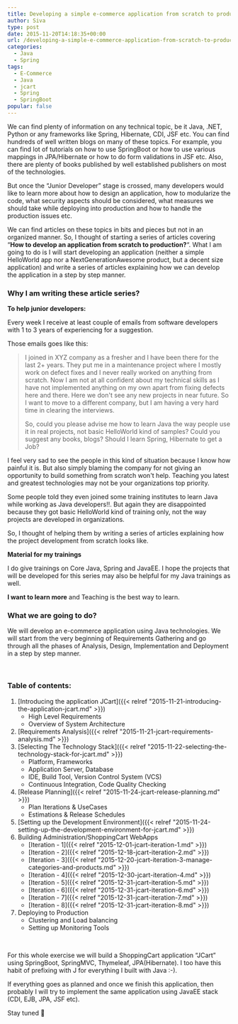 ```yaml
---
title: Developing a simple e-commerce application from scratch to production using SpringBoot
author: Siva
type: post
date: 2015-11-20T14:18:35+00:00
url: /developing-a-simple-e-commerce-application-from-scratch-to-production-using-springboot/
categories:
  - Java
  - Spring
tags:
  - E-Commerce
  - Java
  - jcart
  - Spring
  - SpringBoot
popular: false
---
```

We can find plenty of information on any technical topic, be it Java, .NET, Python or any frameworks like Spring, Hibernate, CDI, JSF etc. You can find hundreds of well written blogs on many of these topics. For example, you can find lot of tutorials on how to use SpringBoot or how to use various mappings in JPA/Hibernate or how to do form validations in JSF etc. Also, there are plenty of books published by well established publishers on most of the technologies.

But once the &#8220;Junior Developer&#8221; stage is crossed, many developers would like to learn more about how to design an application, how to modularize the code, what security aspects should be considered, what measures we should take while deploying into production and how to handle the production issues etc.

We can find articles on these topics in bits and pieces but not in an organized manner. So, I thought of starting a series of articles covering &#8220;**How to develop an application from scratch to production?**&#8220;. What I am going to do is I will start developing an application (neither a simple HelloWorld app nor a NextGenerationAwesome product, but a decent size application) and write a series of articles explaining how we can develop the application in a step by step manner.

### Why I am writing these article series?

**To help junior developers:**
  
Every week I receive at least couple of emails from software developers with 1 to 3 years of experiencing for a suggestion.

Those emails goes like this:

> I joined in XYZ company as a fresher and I have been there for the last 2+ years. They put me in a maintenance project where I mostly work on defect fixes and I never really worked on anything from scratch. Now I am not at all confident about my technical skills as I have not implemented anything on my own apart from fixing defects here and there. Here we don't see any new projects in near future. So I want to move to a different company, but I am having a very hard time in clearing the interviews.
> 
> So, could you please advise me how to learn Java the way people use it in real projects, not basic HelloWorld kind of samples? Could you suggest any books, blogs? Should I learn Spring, Hibernate to get a Job?

I feel very sad to see the people in this kind of situation because I know how painful it is. But also simply blaming the company for not giving an opportunity to build something from scratch won't help. Teaching you latest and greatest technologies may not be your organizations top priority.

Some people told they even joined some training institutes to learn Java while working as Java developers!!. But again they are disappointed because they got basic HelloWorld kind of training only, not the way projects are developed in organizations.

So, I thought of helping them by writing a series of articles explaining how the project development from scratch looks like.

**Material for my trainings**
  
I do give trainings on Core Java, Spring and JavaEE. I hope the projects that will be developed for this series may also be helpful for my Java trainings as well.

**I want to learn more** and Teaching is the best way to learn.

### What we are going to do?

We will develop an e-commerce application using Java technologies. We will start from the very beginning of Requirements Gathering and go through all the phases of Analysis, Design, Implementation and Deployment in a step by step manner.

&nbsp;

### Table of contents:

  1. [Introducing the application JCart]({{< relref "2015-11-21-introducing-the-application-jcart.md" >}})
      * High Level Requirements
      * Overview of System Architecture
  2. [Requirements Analysis]({{< relref "2015-11-21-jcart-requirements-analysis.md" >}})
  3. [Selecting The Technology Stack]({{< relref "2015-11-22-selecting-the-technology-stack-for-jcart.md" >}})
      * Platform, Frameworks
      * Application Server, Database
      * IDE, Build Tool, Version Control System (VCS)
      * Continuous Integration, Code Quality Checking
  4. [Release Planning]({{< relref "2015-11-24-jcart-release-planning.md" >}})
      * Plan Iterations & UseCases
      * Estimations & Release Schedules
  5. [Setting up the Development Environment]({{< relref "2015-11-24-setting-up-the-development-environment-for-jcart.md" >}})
  6. Building Administration/ShoppingCart WebApps
      * [Iteration - 1]({{< relref "2015-12-01-jcart-iteration-1.md" >}})
      * [Iteration - 2]({{< relref "2015-12-18-jcart-iteration-2.md" >}})
      * [Iteration - 3]({{< relref "2015-12-20-jcart-iteration-3-manage-categories-and-products.md" >}})
      * [Iteration - 4]({{< relref "2015-12-30-jcart-iteration-4.md" >}})
      * [Iteration - 5]({{< relref "2015-12-31-jcart-iteration-5.md" >}})
      * [Iteration - 6]({{< relref "2015-12-31-jcart-iteration-6.md" >}})
      * [Iteration - 7]({{< relref "2015-12-31-jcart-iteration-7.md" >}})
      * [Iteration - 8]({{< relref "2015-12-31-jcart-iteration-8.md" >}})
  7. Deploying to Production
      * Clustering and Load balancing
      * Setting up Monitoring Tools

&nbsp;

For this whole exercise we will build a ShoppingCart application &#8220;JCart&#8221; using SpringBoot, SpringMVC, Thymeleaf, JPA(Hibernate). I too have this habit of prefixing with J for everything I built with Java :-).

If everything goes as planned and once we finish this application, then probably I will try to implement the same application using JavaEE stack (CDI, EJB, JPA, JSF etc).

Stay tuned 🙂
